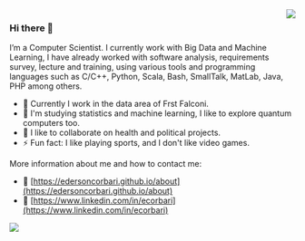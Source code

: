 <img align="right" src="https://visitor-badge.laobi.icu/badge?page_id=edersoncorbari">

### Hi there 👋

I’m a Computer Scientist. I currently work with Big Data and Machine Learning, I have already worked with software analysis, requirements survey, lecture and training, using various tools and programming languages such as C/C++, Python, Scala, Bash, SmallTalk, MatLab, Java, PHP among others.

- 🔭 Currently I work in the data area of Frst Falconi.
- 🌱 I'm studying statistics and machine learning, I like to explore quantum computers too.
- 👯 I like to collaborate on health and political projects.
- ⚡ Fun fact: I like playing sports, and I don't like video games.

More information about me and how to contact me:

 - :link: [https://edersoncorbari.github.io/about](https://edersoncorbari.github.io/about)
 - :link: [https://www.linkedin.com/in/ecorbari](https://www.linkedin.com/in/ecorbari)
 
 <a href="https://github.com/edersoncorbari">
  <img align="center" src="https://github-readme-stats.vercel.app/api/top-langs/?username=edersoncorbari&count_private=true&show_icons=true&theme=gotham&layout=compact" />
</a>
